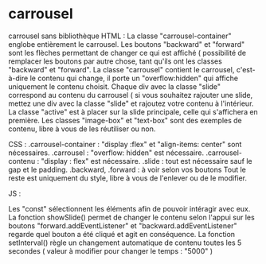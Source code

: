 # carrousel
carrousel sans bibliothèque
HTML :
La classe "carrousel-container" englobe entièrement le carrousel.
Les boutons "backward" et "forward" sont les flèches permettant de changer ce qui est affiché ( possibilité de remplacer les boutons par autre chose, tant qu'ils ont les classes "backward" et "forward".
La classe "carrousel" contient le carrousel, c'est-à-dire le contenu qui change, il porte un "overflow:hidden" qui affiche uniquement le contenu choisit.
Chaque div avec la classe "slide" correspond au contenu du carrousel ( si vous souhaitez rajouter une slide, mettez une div avec la classe "slide" et rajoutez votre contenu à l'intérieur.
La classe "active" est à placer sur la slide principale, celle qui s'affichera en première. 
Les classes "image-box" et "text-box" sont des exemples de contenu, libre à vous de les réutiliser ou non.

CSS : 
.carrousel-container : "display :flex" et "align-items: center" sont nécessaires.
.carrousel : "overflow: hidden" est nécessaire.
.carrousel-contenu : "display : flex" est nécessaire.
.slide : tout est nécessaire sauf le gap et le padding.
.backward, .forward : à voir selon vos boutons
Tout le reste est uniquement du style, libre à vous de l'enlever ou de le modifier.

JS : 

Les "const" sélectionnent les éléments afin de pouvoir intéragir avec eux.
La fonction showSlide() permet de changer le contenu selon l'appui sur les boutons
"forward.addEventListener" et "backward.addEventListener" regarde quel bouton a été cliqué et agit en conséquence.
La fonction setInterval() règle un changement automatique de contenu toutes les 5 secondes ( valeur à modifier pour changer le temps : "5000" )
